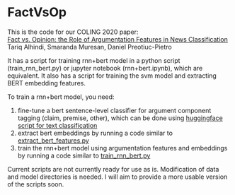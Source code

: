 # FactVsOp

This is the code for our COLING 2020 paper:
<br> [Fact vs. Opinion: the Role of Argumentation Features in News Classification](https://aclanthology.org/2020.coling-main.540.pdf)
<br> Tariq Alhindi, Smaranda Muresan, Daniel Preotiuc-Pietro

It has a script for training rnn+bert model in a python script (train_rnn_bert.py) or jupyter notebook (rnn+bert.ipynb), which are equivalent.
It also has a script for training the svm model and extracting BERT embedding features.

To train a rnn+bert model, you need:
1. fine-tune a bert sentence-level classifier for argument component tagging (claim, premise, other), which can be done using
[huggingface script for text classification](https://github.com/huggingface/transformers/tree/master/examples/pytorch/text-classification)
2. extract bert embeddings by running a code similar to [extract_bert_features.py](https://github.com/Tariq60/FactVsOp/blob/master/src/features/extract_bert_features.py)
3. train the rnn+bert model using argumentation features and embeddings by running a code similar to [train_rnn_bert.py](https://github.com/Tariq60/FactVsOp/blob/master/src/models/train_rnn_bert.py)

Current scripts are not currently ready for use as is. Modification of data and model directories is needed.
I will aim to provide a more usable version of the scripts soon.
